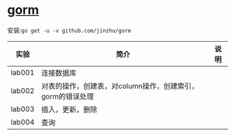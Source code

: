 # [gorm](https://github.com/jinzhu/gorm)
安装:`go get -u -v github.com/jinzhu/gorm`

|实验|简介|说明|
|---|---|---|
|lab001|连接数据库| |
|lab002|对表的操作，创建表，对column操作，创建索引，gorm的错误处理| |
|lab003|插入，更新，删除| |
|lab004|查询| |